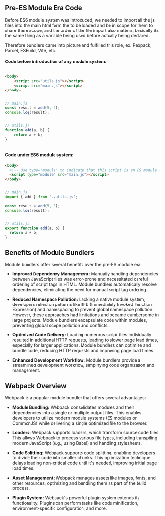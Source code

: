## Pre-ES Module Era Code

Before ES6 module system was introduced, we needed to import all the js files into the main html form the to be loaded and be in scope for them to share there scope, and the order of the file import also matters, basically its the same thing as a variable being used before actually being declared.

Therefore bundlers came into picture and fulfilled this role, ex. Pebpack, Parcel, ESBuild, Vite, etc.

#### Code before introduction of any module system:
```html

<body>
    <script src="utils.js"></script>
    <script src="main.js"></script>
</body>

```

```js

// main.js
const result = add(5, 3);
console.log(result);

```

```js

// utils.js
function add(a, b) {
    return a + b;
}
  
```

#### Code under ES6 module system:
```html
<body>
  <!-- Use type="module" to indicate that this script is an ES module -->
  <script type="module" src="main.js"></script>
</body>
```

```js

// main.js
import { add } from './utils.js';

const result = add(5, 3);
console.log(result);

```

```js

// utils.js
export function add(a, b) {
  return a + b;
}

```

## Benefits of Module Bundlers

Module bundlers offer several benefits over the pre-ES module era:

- **Improved Dependency Management:** Manually handling dependencies between JavaScript files was error-prone and necessitated careful ordering of script tags in HTML. Module bundlers automatically resolve dependencies, eliminating the need for manual script tag ordering.

- **Reduced Namespace Pollution:** Lacking a native module system, developers relied on patterns like IIFE (Immediately Invoked Function Expression) and namespacing to prevent global namespace pollution. However, these approaches had limitations and became cumbersome in large projects. Module bundlers encapsulate code within modules, preventing global scope pollution and conflicts.

- **Optimized Code Delivery:** Loading numerous script files individually resulted in additional HTTP requests, leading to slower page load times, especially for larger applications. Module bundlers can optimize and bundle code, reducing HTTP requests and improving page load times.

- **Enhanced Development Workflow:** Module bundlers provide a streamlined development workflow, simplifying code organization and management.

## Webpack Overview

Webpack is a popular module bundler that offers several advantages:

- **Module Bundling:** Webpack consolidates modules and their dependencies into a single or multiple output files. This enables developers to utilize modern module systems (ES modules or CommonJS) while delivering a single optimized file to the browser.

- **Loaders:** Webpack supports loaders, which transform source code files. This allows Webpack to process various file types, including transpiling modern JavaScript (e.g., using Babel) and handling stylesheets.

- **Code Splitting:** Webpack supports code splitting, enabling developers to divide their code into smaller chunks. This optimization technique delays loading non-critical code until it's needed, improving initial page load times.

- **Asset Management:** Webpack manages assets like images, fonts, and other resources, optimizing and bundling them as part of the build process.

- **Plugin System:** Webpack's powerful plugin system extends its functionality. Plugins can perform tasks like code minification, environment-specific configuration, and more.



